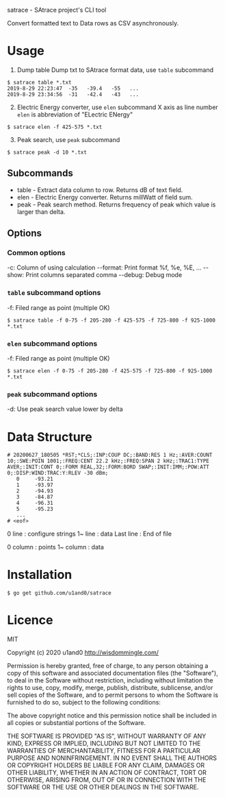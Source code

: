 satrace - SAtrace project's CLI tool

Convert formatted text to Data rows as CSV asynchronously.

# Usage

1. Dump table
Dump txt to SAtrace format data, use `table` subcommand

```
$ satrace table *.txt
2019-8-29 22:23:47  -35   -39.4   -55   ...
2019-8-29 23:34:56  -31   -42.4   -43   ...
```

2. Electric Energy converter, use `elen` subcommand
X axis as line number
`elen` is abbreviation of "ELectric ENergy"

```
$ satrace elen -f 425-575 *.txt
```


3. Peak search, use `peak` subcommand

```
$ satrace peak -d 10 *.txt
```

## Subcommands
* table - Extract data column to row. Returns dB of text field.
* elen  - Electric Energy converter. Returns millWatt of field sum.
* peak  - Peak search method. Returns frequency of peak which value is larger than delta.


## Options
### Common options
-c: Column of using calculation
--format: Print format %f, %e, %E, ...
--show: Print columns separated comma
--debug: Debug mode

### `table` subcommand options
-f: Filed range as point (multiple OK)

```
$ satrace table -f 0-75 -f 205-280 -f 425-575 -f 725-800 -f 925-1000 *.txt
```



### `elen` subcommand options
-f: Filed range as point (multiple OK)

```
$ satrace elen -f 0-75 -f 205-280 -f 425-575 -f 725-800 -f 925-1000 *.txt
```


### `peak` subcommand options
-d: Use peak search value lower by delta


# Data Structure
```
# 20200627_180505 *RST;*CLS;:INP:COUP DC;:BAND:RES 1 Hz;:AVER:COUNT 10;:SWE:POIN 1001;:FREQ:CENT 22.2 kHz;:FREQ:SPAN 2 kHz;:TRAC1:TYPE AVER;:INIT:CONT 0;:FORM REAL,32;:FORM:BORD SWAP;:INIT:IMM;:POW:ATT 0;:DISP:WIND:TRAC:Y:RLEV -30 dBm;
   0     -93.21
   1     -93.97
   2     -94.93
   3     -84.87
   4     -96.31
   5     -95.23
   ...
# <eof>
```

0  line   : configure strings
1~ line   : data
Last line : End of file

0  column : points
1~ column : data


# Installation

```
$ go get github.com/u1and0/satrace
```


# Licence
MIT

Copyright (c) 2020 u1and0
http://wisdommingle.com/

Permission is hereby granted, free of charge, to any person obtaining a
copy of this software and associated documentation files (the
"Software"), to deal in the Software without restriction, including
without limitation the rights to use, copy, modify, merge, publish,
distribute, sublicense, and/or sell copies of the Software, and to
permit persons to whom the Software is furnished to do so, subject to
the following conditions:

The above copyright notice and this permission notice shall be
included in all copies or substantial portions of the Software.

THE SOFTWARE IS PROVIDED "AS IS", WITHOUT WARRANTY OF ANY KIND,
EXPRESS OR IMPLIED, INCLUDING BUT NOT LIMITED TO THE WARRANTIES OF
MERCHANTABILITY, FITNESS FOR A PARTICULAR PURPOSE AND
NONINFRINGEMENT. IN NO EVENT SHALL THE AUTHORS OR COPYRIGHT HOLDERS BE
LIABLE FOR ANY CLAIM, DAMAGES OR OTHER LIABILITY, WHETHER IN AN ACTION
OF CONTRACT, TORT OR OTHERWISE, ARISING FROM, OUT OF OR IN CONNECTION
WITH THE SOFTWARE OR THE USE OR OTHER DEALINGS IN THE SOFTWARE.
